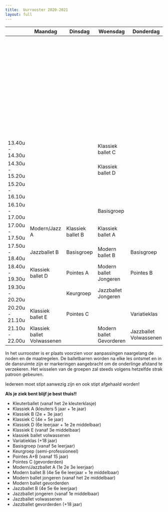 ```yaml
---
title:  Uurrooster 2020-2021
layout: full
---
```

<table id="uurrooster" class="table table-striped table-bordered table-condensed">
  <thead>
    <tr>
      <th></th>
      <th>Maandag</th>
      <th>Dinsdag</th>
      <th>Woensdag</th>
      <th>Donderdag</th>
      <th>Vrijdag</th>
      <th></th>
      <th>Zaterdag</th>
    </tr>
  </thead>
  <tbody>
    <tr>
      <td></td>
      <td></td>
      <td></td>
      <td></td>
      <td></td>
      <td></td>
      <td>09.00u - 09.50u</td>
      <td>Klassiek ballet B</td>
    </tr>
    <tr>
      <td></td>
      <td></td>
      <td></td>
      <td></td>
      <td></td>
      <td></td>
      <td>09.50u - 10.40u</td>
      <td>Basisgroep</td>
    </tr>
    <tr>
      <td></td>
      <td></td>
      <td></td>
      <td></td>
      <td></td>
      <td></td>
      <td>10.40u - 11.30u</td>
      <td>Variatieklas</td>
    </tr>
    <tr>
      <td></td>
      <td></td>
      <td></td>
      <td></td>
      <td></td>
      <td></td>
      <td>11.30u - 12.20u</td>
      <td>Keurgroep</td>
    </tr>
    <tr>
      <td></td>
      <td></td>
      <td></td>
      <td></td>
      <td></td>
      <td></td>
      <td>12.20u - 13.10u</td>
      <td></td>
    </tr>
    <tr>
      <td>13.40u - 14.30u</td>
      <td></td>
      <td></td>
      <td>Klassiek ballet C</td>
      <td></td>
      <td></td>
      <td>13.10u - 14.00u</td>
      <td>Kleuterballet</td>
    </tr>
    <tr>
      <td>14.30u - 15.20u</td>
      <td></td>
      <td></td>
      <td>Klassiek ballet D</td>
      <td></td>
      <td></td>
      <td>14.00u - 14.50u</td>
      <td>Klassiek ballet A</td>
    </tr>
    <tr>
      <td>15.20u - 16.10u</td>
      <td></td>
      <td></td>
      <td></td>
      <td></td>
      <td></td>
      <td>14.50u - 15.40u</td>
      <td></td>
    </tr>
    <tr>
      <td>16.10u - 17.00u</td>
      <td></td>
      <td></td>
      <td>Basisgroep</td>
      <td></td>
      <td></td>
      <td>15.40u - 16.30u</td>
      <td></td>
    </tr>
    <tr>
      <td>17.00u - 17.50u</td>
      <td>Modern/Jazz A</td>
      <td>Klassiek ballet B</td>
      <td>Klassiek ballet A</td>
      <td></td>
      <td>Klassiek ballet C</td>
      <td></td>
      <td></td>
    </tr>
    <tr>
      <td>17.50u - 18.40u</td>
      <td>Jazzballet B</td>
      <td>Basisgroep</td>
      <td>Modern ballet B</td>
      <td>Basisgroep</td>
      <td>Basisgroep</td>
      <td></td>
      <td></td>
    </tr>
    <tr>
      <td>18.40u - 19.30u</td>
      <td>Klassiek ballet D</td>
      <td>Pointes A</td>
      <td>Modern ballet<br/>Jongeren</td>
      <td>Pointes B</td>
      <td>Klassiek ballet E</td>
      <td></td>
      <td></td>
    </tr>
    <tr>
      <td>19.30u - 20.20u</td>
      <td></td>
      <td>Keurgroep</td>
      <td>Jazzballet<br/>Jongeren</td>
      <td></td>
      <td>Keurgroep</td>
      <td></td>
      <td></td>
    </tr>
    <tr>
      <td>20.20u - 21.10u</td>
      <td>Klassiek ballet E</td>
      <td>Pointes C</td>
      <td></td>
      <td>Variatieklas</td>
      <td></td>
      <td></td>
      <td></td>
    </tr>
    <tr>
      <td>21.10u - 22.00u</td>
      <td>Klassiek ballet<br/>Volwassenen</td>
      <td></td>
      <td>Modern ballet<br/>Gevorderen</td>
      <td>Jazzballet<br/>Volwassenen</td>
      <td>Jazzballet<br/>Gevorderen</td>
      <td></td>
      <td></td>
    </tr>
  </tbody>
</table>

<p class="warn">In het uurrooster is er plaats voorzien voor aanpassingen naargelang de noden en de maatregelen. De balletbarren worden na elke les ontsmet en in de dansruimte zijn er markeringen aangebracht om de onderlinge afstand te verzekeren. Het wisselen van de groepen zal steeds volgens hetzelfde strak patroon gebeuren.</p>

<p class="warn">Iedereen moet stipt aanwezig zijn en ook stipt afgehaald worden!</p>

<p class="warn"><strong>Als je ziek bent blijf je best thuis!!</strong></p>

* Kleuterballet (vanaf het 2e kleuterklasje)
* Klassiek A (kleuters 5 jaar + 1e jaar)
* Klassiek B (2e + 3e jaar)
* Klassiek C (4e + 5e jaar)
* Klassiek D (6e leerjaar + 1e 2e middelbaar)
* Klassiek E (vanaf 3e middelbaar)
* klassiek ballet volwassenen
* Variatieklas (+18 jaar)
* Basisgroep (vanaf 5e leerjaar)
* Keurgroep (semi-professioneel)
* Pointes A+B (vanaf 15 jaar)
* Pointes C (gevorderden)
* Modern/Jazzballet A (1e 2e 3e leerjaar)
* Modern ballet B (4e 5e 6e leerjaar + 1e middelbaar)
* Modern ballet jongeren (vanaf het 2e middelbaar)
* Modern ballet gevorderden
* Jazzballet B (4e 5e 6e leerjaar)
* Jazzballet jongeren (vanaf 1e middelbaar)
* Jazzballet volwassenen
* Jazzballet gevorderden (+18 jaar)
